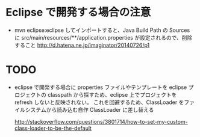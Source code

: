 # Eclipse で開発する場合の注意

* mvn eclipse:eclipse してインポートすると、Java Build Path の Sources に src/main/resources/\*\*/application.properties が設定されるので、削除すること
  http://d.hatena.ne.jp/imaginator/20140726/p1

# TODO

* eclipse で開発する場合に properties ファイルやテンプレートを eclipse プロジェクトの classpath から探すため、eclipse 上でプロジェクトを refresh しないと反映されない。
  これを回避するため、ClassLoader をファイルシステムから読み込む自作 ClassLoader に差し替える

  http://stackoverflow.com/questions/3801714/how-to-set-my-custom-class-loader-to-be-the-default

